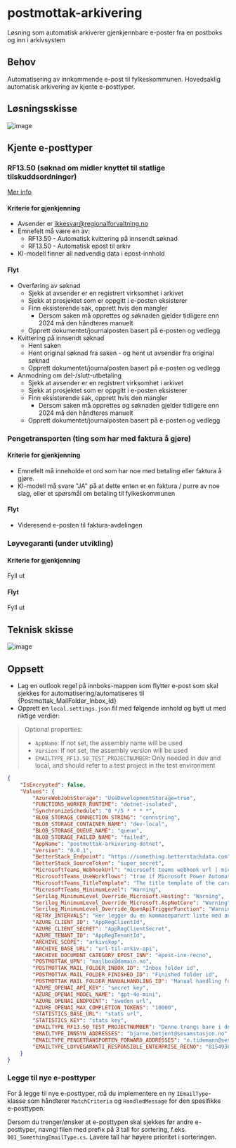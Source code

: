 # postmottak-arkivering
Løsning som automatisk arkiverer gjenkjennbare e-poster fra en postboks og inn i arkivsystem

## Behov
Automatisering av innkommende e-post til fylkeskommunen. Hovedsaklig automatisk arkivering av kjente e-posttyper.

## Løsningsskisse
![image](https://github.com/user-attachments/assets/540a4bc0-b92a-4c59-b7d3-2f623c73510d)

## Kjente e-posttyper

### RF13.50 (søknad om midler knyttet til statlige tilskuddsordninger)
[Mer info](https://www.regionalforvaltning.no/Dokumentasjon/index.html?soker.htm)

#### Kriterie for gjenkjenning
- Avsender er ikkesvar@regionalforvaltning.no
- Emnefelt må være en av:
    - RF13.50 - Automatisk kvittering på innsendt søknad
    - RF13.50 - Automatisk epost til arkiv
- KI-modell finner all nødvendig data i epost-innhold

#### Flyt
- Overføring av søknad
    - Sjekk at avsender er en registrert virksomhet i arkivet
    - Sjekk at prosjektet som er oppgitt i e-posten eksisterer
    - Finn eksisterende sak, opprett hvis den mangler
        - Dersom saken må opprettes og søknaden gjelder tidligere enn 2024 må den håndteres manuelt
    - Opprett dokumentet/journalposten basert på e-posten og vedlegg
- Kvittering på innsendt søknad
    - Hent saken
    - Hent original søknad fra saken - og hent ut avsender fra original søknad
    - Opprett dokumentet/journalposten basert på e-posten og vedlegg
- Anmodning om del-/slutt-utbetaling
    - Sjekk at avsender er en registrert virksomhet i arkivet
    - Sjekk at prosjektet som er oppgitt i e-posten eksisterer
    - Finn eksisterende sak, opprett hvis den mangler
        - Dersom saken må opprettes og søknaden gjelder tidligere enn 2024 må den håndteres manuelt
    - Opprett dokumentet/journalposten basert på e-posten og vedlegg

### Pengetransporten (ting som har med faktura å gjøre)

#### Kriterie for gjenkjenning
- Emnefelt må inneholde et ord som har noe med betaling eller faktura å gjøre.
- KI-modell må svare "JA" på at dette enten er en faktura / purre av noe slag, eller et spørsmål om betaling til fylkeskommunen

#### Flyt
- Videresend e-posten til faktura-avdelingen

### Løyvegaranti (under utvikling)

#### Kriterie for gjenkjenning
Fyll ut

#### Flyt
Fyll ut

## Teknisk skisse
![image](https://github.com/user-attachments/assets/94dd7042-7cec-49bc-8da0-aa37f441bfa5)


## Oppsett
- Lag en outlook regel på innboks-mappen som flytter e-post som skal sjekkes for automatisering/automatiseres til {Postmottak_MailFolder_Inbox_Id}
- Opprett en `local.settings.json` fil med følgende innhold og bytt ut med riktige verdier:

> Optional properties:
> - `AppName`: If not set, the assembly name will be used
> - `Version`: If not set, the assembly version will be used
> - `EMAILTYPE_RF13.50_TEST_PROJECTNUMBER`: Only needed in dev and local, and should refer to a test project in the test environment

```json
{
    "IsEncrypted": false,
    "Values": {
        "AzureWebJobsStorage": "UseDevelopmentStorage=true",
        "FUNCTIONS_WORKER_RUNTIME": "dotnet-isolated",
        "SynchronizeSchedule": "0 */5 * * * *",
        "BLOB_STORAGE_CONNECTION_STRING": "connstring",
        "BLOB_STORAGE_CONTAINER_NAME": "dev-local",
        "BLOB_STORAGE_QUEUE_NAME": "queue",
        "BLOB_STORAGE_FAILED_NAME": "failed",
        "AppName": "postmottak-arkivering-dotnet",
        "Version": "0.0.1",
        "BetterStack_Endpoint": "https://something.betterstackdata.com",
        "BetterStack_SourceToken": "super_secret",
        "MicrosoftTeams_WebhookUrl": "microsoft teams webhook url | microsoft power automate flow url if UseWorkflows is set to true",
        "MicrosoftTeams_UseWorkflows": "true if Microsoft Power Automate flow is used, false if Microsoft Teams webhook is used (default is true)",
        "MicrosoftTeams_TitleTemplate": "The title template of the card",
        "MicrosoftTeams_MinimumLevel": "Warning",
        "Serilog_MinimumLevel_Override_Microsoft.Hosting": "Warning",
        "Serilog_MinimumLevel_Override_Microsoft.AspNetCore": "Warning",
        "Serilog_MinimumLevel_Override_OpenApiTriggerFunction": "Warning",
        "RETRY_INTERVALS": "Her legger du en kommaseparert liste med antall minutter mellom hver retry (1,1,1,1)",
        "AZURE_CLIENT_ID": "AppRegClientId",
        "AZURE_CLIENT_SECRET": "AppRegClientSecret",
        "AZURE_TENANT_ID": "AppRegTenantId",
        "ARCHIVE_SCOPE": "arkivskop",
        "ARCHIVE_BASE_URL": "url-til-arkiv-api",
        "ARCHIVE_DOCUMENT_CATEGORY_EPOST_INN": "epost-inn-recno",
        "POSTMOTTAK_UPN": "mailbox@domain.no",
        "POSTMOTTAK_MAIL_FOLDER_INBOX_ID": "Inbox folder id",
        "POSTMOTTAK_MAIL_FOLDER_FINISHED_ID": "Finished folder id",
        "POSTMOTTAK_MAIL_FOLDER_MANUALHANDLING_ID": "Manual handling folder id",
        "AZURE_OPENAI_API_KEY": "secret key",
        "AZURE_OPENAI_MODEL_NAME": "gpt-4o-mini",
        "AZURE_OPENAI_ENDPOINT": "sweden url",
        "AZURE_OPENAI_MAX_COMPLETION_TOKENS": "10000",
        "STATISTICS_BASE_URL": "stats url",
        "STATISTICS_KEY": "stats key",
        "EMAILTYPE_RF13.50_TEST_PROJECTNUMBER": "Denne trengs bare i dev og local og skal henvise til et test-prosjekt i testmiljøet",
        "EMAILTYPE_INNSYN_ADDRESSES": "bjarne.betjent@sesamstasjon.no",
        "EMAILTYPE_PENGETRANSPORTEN_FORWARD_ADDRESSES": "o.tidemann@sesamstasjon.no",
        "EMAILTYPE_LOYVEGARANTI_RESPONSIBLE_ENTERPRISE_RECNO": "81549300"
    }
}
```

### Legge til nye e-posttyper

For å legge til nye e-posttyper, må du implementere en ny `IEmailType`-klasse som håndterer `MatchCriteria` og `HandledMessage` for den spesifikke e-posttypen.

Dersom du trenger/ønsker at e-posttypen skal sjekkes før andre e-posttyper, navngi filen med prefix på 3 tall for sortering, f.eks. `001_SomethingEmailType.cs`. Lavere tall har høyere prioritet i sorteringen.